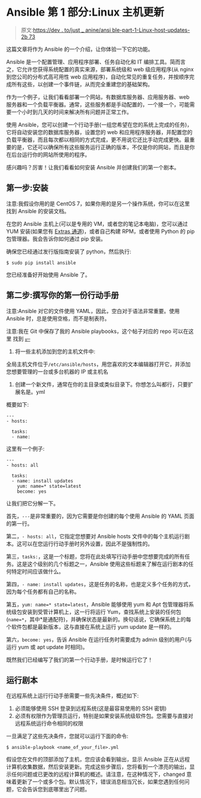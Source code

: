 # Ansible 第 1 部分:Linux 主机更新

> 原文:[https://dev . to/just _ anine/ansi ble-part-1-Linux-host-updates-2b 73](https://dev.to/just_insane/ansible-part-1-linux-host-updates-2b73)

这篇文章将作为 Ansible 的一个介绍，让你体验一下它的功能。

Ansible 是一个配置管理、应用程序部署、任务自动化和 IT 编排工具。简而言之，它允许您获得系统配置的真实来源，部署系统级和 web 级应用程序(从 nginx 到您公司的分布式高可用性 web 应用程序)，自动化常见的重复任务，并按顺序完成所有这些，以创建一个事件链，从而完全重建您的基础架构。

作为一个例子，让我们看看部署一个网站，有数据库服务器、应用服务器、web 服务器和一个负载平衡器。通常，这些服务都是手动配置的，一个接一个，可能需要一个小时到几天的时间来解决所有问题并正常工作。

使用 Ansible，您可以创建一个行动手册(一组您希望在您的系统上完成的任务)，它将自动安装您的数据库服务器，设置您的 web 和应用程序服务器，并配置您的负载平衡器，而且每次都以相同的方式完成，更不用说它还比手动完成更快。最重要的是，它还可以确保所有这些服务运行正确的版本，不仅是你的网站，而且是你在后台运行你的网站所使用的程序。

感兴趣吗？厉害！让我们看看如何安装 Ansible 并创建我们的第一个剧本。

## 第一步:安装

注意:我假设你用的是 CentOS 7，如果你用的是另一个操作系统，你可以在这里找到 Ansible 的安装文档。

在您的 Ansible 主机上(可以是专用的 VM，或者您的笔记本电脑)，您可以通过 YUM 安装(如果您有 [Extras 通道](https://access.redhat.com/solutions/912213))，或者自己构建 RPM，或者使用 Python 的 pip 包管理器。我会告诉你如何通过 pip 安装。

确保您已经通过发行版指南安装了 python，然后执行:

```
$ sudo pip install ansible 
```

您已经准备好开始使用 Ansible 了。

## 第二步:撰写你的第一份行动手册

注意:Ansible 对它的文件使用 YAML，因此，空白对于语法非常重要。使用 Ansible 时，总是使用空格，而不是制表符。

注意:我在 Git 中保存了我的 Ansible playbooks，这个帖子对应的 repo 可以在这里 找到 ~~[。](https://git.justin-tech.com/ansible/yum_update)~~

1.  将一些主机添加到您的主机文件中:

全局主机文件位于`/etc/ansible/hosts`，用您喜欢的文本编辑器打开它，并添加您想要管理的一台或多台机器的 IP 或主机名

1.  创建一个新文件，通常在你的主目录或类似目录下。你想怎么叫都行，只要扩展名是。yml

概要如下:

```
---
- hosts:

  tasks:
  - name: 
```

这里有一个例子:

```
---
- hosts: all

  tasks:
  - name: install updates
    yum: name=* state=latest
    become: yes 
```

让我们把它分解一下。

首先，`---`是非常重要的，因为它需要是你创建的每个使用 Ansible 的 YAML 页面的第一行。

第二，`- hosts: all`，它指定您想要对 Ansible hosts 文件中的每个主机运行剧本。这可以在您运行行动手册时另外设置，因此不是强制性的。

第三，`tasks:`，这是一个标题，您将在此处填写行动手册中您想要完成的所有任务。这是这个级别的几个标题之一，Ansible 使用这些标题来了解在运行剧本的任何特定时间应该做什么。

第四，`- name: install updates`，这是任务的名称，也是定义多个任务的方式，因为每个任务都有自己的名称。

第五，`yum: name=* state=latest`，Ansible 能够使用 yum 和 Apt 包管理器将系统级包安装到受管计算机上，这一行将运行 Yum，查找系统上安装的任何包(`name=*`，其中*是通配符)，并确保状态是最新的。换句话说，它确保系统上的每个软件包都是最新版本，这与直接在系统上运行 yum update 是一样的。

第六，`become: yes`，告诉 Ansible 在运行任务时需要成为 admin 级别的用户(与运行 yum 或 apt update 时相同)。

既然我们已经编写了我们的第一个行动手册，是时候运行它了！

## 运行剧本

在远程系统上运行行动手册需要一些先决条件，概述如下:

1.  必须能够使用 SSH 登录到远程系统(这是最容易使用的 SSH 密钥)
2.  必须有权限作为管理员运行，特别是如果安装系统级软件包。您需要与直接对远程系统运行命令相同的权限

一旦满足了这些先决条件，您就可以运行下面的命令:

```
$ ansible-playbook <name_of_your_file>.yml 
```

假设您在文件的顶部添加了主机，您应该会看到输出，显示 Ansible 正在从远程计算机收集数据，然后安装更新。完成这些步骤后，您将看到一个漂亮的输出，显示任何问题或已更改的远程计算机的概述。请注意，在这种情况下，changed 意味着更新了一个或多个包。默认情况下，错误消息相当冗长，如果您遇到任何问题，它会告诉您到底哪里出了问题。